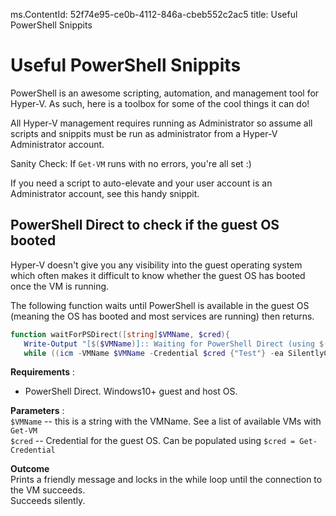 ms.ContentId: 52f74e95-ce0b-4112-846a-cbeb552c2ac5
title: Useful PowerShell Snippits

# Useful PowerShell Snippits

PowerShell is an awesome scripting, automation, and management tool for Hyper-V.  As such, here is a toolbox for some of the cool things it can do!

All Hyper-V management requires running as Administrator so assume all scripts and snippits must be run as administrator from a Hyper-V Administrator account.

Sanity Check: If `Get-VM` runs with no errors, you're all set :)

If you need a script to auto-elevate and your user account is an Administrator account, see this handy snippit.


## PowerShell Direct to check if the guest OS booted

Hyper-V doesn't give you any visibility into the guest operating system which often makes it difficult to know whether the guest OS has booted once the VM is running.

The following function waits until PowerShell is available in the guest OS (meaning the OS has booted and most services are running) then returns.

``` PowerShell
function waitForPSDirect([string]$VMName, $cred){
   Write-Output "[$($VMName)]:: Waiting for PowerShell Direct (using $($cred.username))"
   while ((icm -VMName $VMName -Credential $cred {"Test"} -ea SilentlyContinue) -ne "Test") {Sleep -Seconds 1}}
```

**Requirements** :  
*  PowerShell Direct.  Windows10+ guest and host OS.

**Parameters** :  
`$VMName` -- this is a string with the VMName.  See a list of available VMs with `Get-VM`  
`$cred` -- Credential for the guest OS.  Can be populated using `$cred = Get-Credential`  

**Outcome**  
Prints a friendly message and locks in the while loop until the connection to the VM succeeds.  
Succeeds silently.  
